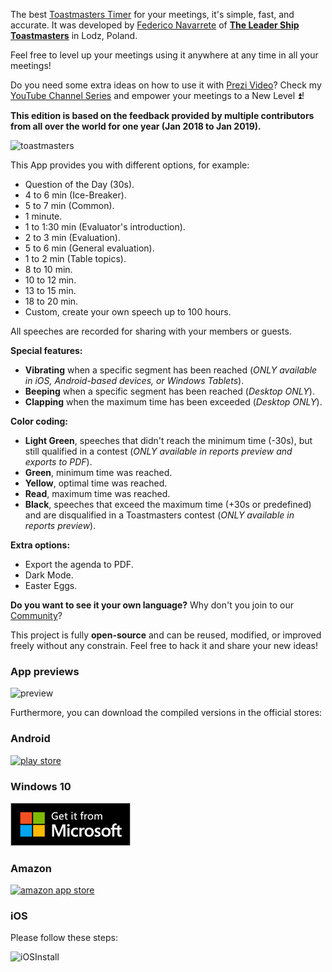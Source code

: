 The best [Toastmasters Timer][3] for your meetings, it's simple, fast, and accurate. It was developed by [Federico Navarrete][1] of **[The Leader Ship Toastmasters][2]** in Lodz, Poland.

Feel free to level up your meetings using it anywhere at any time in all your meetings!

Do you need some extra ideas on how to use it with [Prezi Video][4]? Check my [YouTube Channel Series][5] and empower your meetings to a New Level ⏫! 

**This edition is based on the feedback provided by multiple contributors from all over the world for one year (Jan 2018 to Jan 2019).**

![toastmasters](https://i.stack.imgur.com/TFTH7.jpg)

This App provides you with different options, for example:
- Question of the Day (30s).
- 4 to 6 min (Ice-Breaker).
- 5 to 7 min (Common).
- 1 minute.
- 1 to 1:30 min (Evaluator's introduction).
- 2 to 3 min (Evaluation).
- 5 to 6 min (General evaluation).
- 1 to 2 min (Table topics).
- 8 to 10 min.
- 10 to 12 min.
- 13 to 15 min.
- 18 to 20 min.
- Custom, create your own speech up to 100 hours.

All speeches are recorded for sharing with your members or guests.

**Special features:**
- **Vibrating** when a specific segment has been reached (*ONLY available in iOS, Android-based devices, or Windows Tablets*).
- **Beeping** when a specific segment has been reached (*Desktop ONLY*).
- **Clapping** when the maximum time has been exceeded (*Desktop ONLY*).

**Color coding:**
- **Light Green**, speeches that didn't reach the minimum time (-30s), but still qualified in a contest (*ONLY available in reports preview and exports to PDF*).
- **Green**, minimum time was reached.
- **Yellow**, optimal time was reached.
- **Read**, maximum time was reached.
- **Black**, speeches that exceed the maximum time (+30s or predefined) and are disqualified in a Toastmasters contest (*ONLY available in reports preview*).

**Extra options:**
- Export the agenda to PDF.
- Dark Mode.
- Easter Eggs.

**Do you want to see it your own language?** Why don't you join to our [Community][6]?

This project is fully **open-source** and can be reused, modified, or improved freely without any constrain. Feel free to hack it and share your new ideas!

### App previews

![preview](https://i.stack.imgur.com/1PRPL.gif)

Furthermore, you can download the compiled versions in the official stores:

### Android

<a href="https://bit.ly/3bcm6uL" target="_blank">
    <img src="https://raw.githubusercontent.com/FANMixco/toastmasters-timer-material-design/master/img/playStore.png" alt="play store" />
</a>

### Windows 10

<a href="https://raw.githubusercontent.com/FANMixco/toastmasters-timer-material-design/master/img/microsoft.png" target="_blank">
    <img src="img/microsoft.png" alt="microsoft store" />
</a>

### Amazon

<a href="https://amzn.to/2LV5fOW" target="_blank">
    <img src="https://raw.githubusercontent.com/FANMixco/toastmasters-timer-material-design/master/img/amazon.png" alt="amazon app store" />
</a>

### iOS

Please follow these steps:

![iOSInstall](https://i.stack.imgur.com/Gn4ut.gif)

  [1]: https://federiconavarrete.com
  [2]: https://www.facebook.com/TheLeaderShipToastmasters
  [3]: https://fanmixco.github.io/toastmasters-timer-material-design
  [4]: https://prezi.com/video
  [5]: https://bit.ly/3bf877f
  [6]: https://poeditor.com/join/project/hJX2GTJNPv
